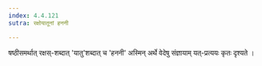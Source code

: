 ```yaml
---
index: 4.4.121
sutra: रक्षोयातूनां हननी

---
```

षष्ठीसमर्थात् रक्षस्-शब्दात् 'यातु'शब्दात् च 'हननी'  अस्मिन् अर्थे वेदेषु संज्ञायाम् यत्-प्रत्ययः कृतः दृश्यते । 